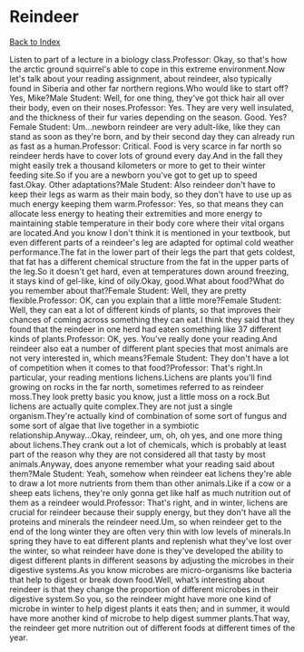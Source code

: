 # Reindeer
[Back to Index](https://github.com/windows10010/tpoExtractor/blog/master/README.md)

Listen to part of a lecture in a biology class.Professor: Okay, so that's how the arctic ground squirrel's able to cope in this extreme environment.Now let's talk about your reading assignment, about reindeer, also typically found in Siberia and other far northern regions.Who would like to start off? Yes, Mike?Male Student: Well, for one thing, they've got thick hair all over their body, even on their noses.Professor: Yes. They are very well insulated, and the thickness of their fur varies depending on the season. Good. Yes?Female Student: Um...newborn reindeer are very adult-like, like they can stand as soon as they're born, and by their second day they can already run as fast as a human.Professor: Critical. Food is very scarce in far north so reindeer herds have to cover lots of ground every day.And in the fall they might easily trek a thousand kilometers or more to get to their winter feeding site.So if you are a newborn you've got to get up to speed fast.Okay. Other adaptations?Male Student: Also reindeer don't have to keep their legs as warm as their main body, so they don't have to use up as much energy keeping them warm.Professor: Yes, so that means they can allocate less energy to heating their extremities and more energy to maintaining stable temperature in their body core where their vital organs are located.And you know I don't think it is mentioned in your textbook, but even different parts of a reindeer's leg are adapted for optimal cold weather performance.The fat in the lower part of their legs the part that gets coldest, that fat has a different chemical structure from the fat in the upper parts of the leg.So it doesn't get hard, even at temperatures down around freezing, it stays kind of gel-like, kind of oily.Okay, good.What about food?What do you remember about that?Female Student: Well, they are pretty flexible.Professor: OK, can you explain that a little more?Female Student: Well, they can eat a lot of different kinds of plants, so that improves their chances of coming across something they can eat.I think they said that they found that the reindeer in one herd had eaten something like 37 different kinds of plants.Professor: OK, yes. You've really done your reading.And reindeer also eat a number of different plant species that most animals are not very interested in, which means?Female Student: They don't have a lot of competition when it comes to that food?Professor: That's right.In particular, your reading mentions lichens.Lichens are plants you'll find growing on rocks in the far north, sometimes referred to as reindeer moss.They look pretty basic you know, just a little moss on a rock.But lichens are actually quite complex.They are not just a single organism.They're actually kind of combination of some sort of fungus and some sort of algae that live together in a symbiotic relationship.Anyway...Okay, reindeer, um, oh, oh yes, and one more thing about lichens.They crank out a lot of chemicals, which is probably at least part of the reason why they are not considered all that tasty by most animals.Anyway, does anyone remember what your reading said about them?Male Student: Yeah, somehow when reindeer eat lichens they're able to draw a lot more nutrients from them than other animals.Like if a cow or a sheep eats lichens, they're only gonna get like half as much nutrition out of them as a reindeer would.Professor: That's right, and in winter, lichens are crucial for reindeer because their supply energy, but they don't have all the proteins and minerals the reindeer need.Um, so when reindeer get to the end of the long winter they are often very thin with low levels of minerals.In spring they have to eat different plants and replenish what they've lost over the winter, so what reindeer have done is they've developed the ability to digest different plants in different seasons by adjusting the microbes in their digestive systems.As you know microbes are micro-organisms like bacteria that help to digest or break down food.Well, what’s interesting about reindeer is that they change the proportion of different microbes in their digestive system.So you, so the reindeer might have more one kind of microbe in winter to help digest plants it eats then; and in summer, it would have more another kind of microbe to help digest summer plants.That way, the reindeer get more nutrition out of different foods at different times of the year.